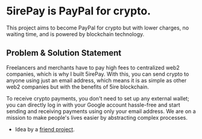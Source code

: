 # 5irePay is PayPal for crypto. 

This project aims to become PayPal for crypto but with lower charges, no waiting time, and is powered by blockchain technology.

## Problem & Solution Statement

Freelancers and merchants have to pay high fees to centralized web2 companies, which is why I built 5irePay. With this, you can send crypto to anyone using just an email address, which means it is as simple as other web2 companies but with the benefits of 5ire blockchain.

To receive crypto payments, you don't need to set up any external wallet; you can directly log in with your Google account hassle-free and start sending and receiving payments using only your email address. We are on a mission to make people's lives easier by abstracting complex processes.

- Idea by a [friend project](https://github.com/harendra-shakya/easy-pe).
